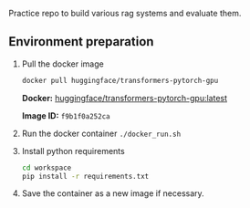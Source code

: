 Practice repo to build various rag systems and evaluate them.


## Environment preparation
1. Pull the docker image 
    ```bash 
    docker pull huggingface/transformers-pytorch-gpu
    ```

    **Docker:** [huggingface/transformers-pytorch-gpu:latest](https://hub.docker.com/r/huggingface/transformers-pytorch-gpu)

    **Image ID:**   `f9b1f0a252ca`

2. Run the docker container `./docker_run.sh`

3. Install python requirements
    ```bash
    cd workspace
    pip install -r requirements.txt
    ```
4. Save the container as a new image if necessary.

